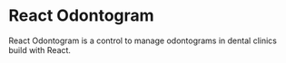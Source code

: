 # React Odontogram

React Odontogram is a control to manage odontograms in dental clinics build with React.